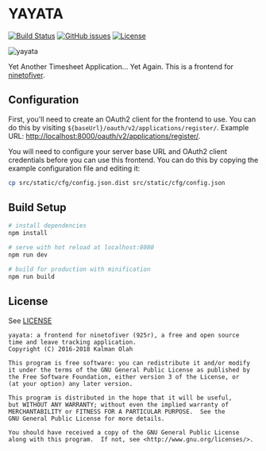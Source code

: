 YAYATA
======

[![Build Status](https://travis-ci.org/kalmanolah/yayata.svg?branch=master)](https://travis-ci.org/kalmanolah/yayata)
[![GitHub issues](https://img.shields.io/github/issues/kalmanolah/yayata.svg)](https://shields.io)
[![License](https://img.shields.io/github/license/kalmanolah/yayata.svg)](https://shields.io)

![yayata](https://cdn.rawgit.com/kalmanolah/yayata/master/src/assets/img/logo_text.svg)

Yet Another Timesheet Application... Yet Again. This is a frontend for
[ninetofiver](https://github.com/kalmanolah/925r).

## Configuration

First, you'll need to create an OAuth2 client for the frontend to use. You
can do this by visiting `${baseUrl}/oauth/v2/applications/register/`. Example
URL: [http://localhost:8000/oauth/v2/applications/register/](http://localhost:8000/oauth/v2/applications/register/).

You will need to configure your server base URL and OAuth2 client credentials
before you can use this frontend. You can do this by copying the example
configuration file and editing it:

```bash
cp src/static/cfg/config.json.dist src/static/cfg/config.json
```

## Build Setup

```bash
# install dependencies
npm install

# serve with hot reload at localhost:8080
npm run dev

# build for production with minification
npm run build
```

## License

See [LICENSE](LICENSE)

```
yayata: a frontend for ninetofiver (925r), a free and open source
time and leave tracking application.
Copyright (C) 2016-2018 Kalman Olah

This program is free software: you can redistribute it and/or modify
it under the terms of the GNU General Public License as published by
the Free Software Foundation, either version 3 of the License, or
(at your option) any later version.

This program is distributed in the hope that it will be useful,
but WITHOUT ANY WARRANTY; without even the implied warranty of
MERCHANTABILITY or FITNESS FOR A PARTICULAR PURPOSE.  See the
GNU General Public License for more details.

You should have received a copy of the GNU General Public License
along with this program.  If not, see <http://www.gnu.org/licenses/>.
```
